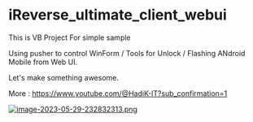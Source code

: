 # iReverse_ultimate_client_webui
This is VB Project For simple sample

Using pusher to control WinForm / Tools for Unlock / Flashing ANdroid Mobile from Web UI.

Let's make something awesome.

More : https://www.youtube.com/@HadiK-IT?sub_confirmation=1

[![image-2023-05-29-232832313.png](https://i.postimg.cc/FRwpTf6Y/image-2023-05-29-232832313.png)](https://postimg.cc/XGc9Jv4W)